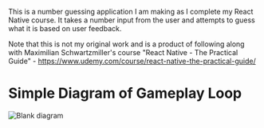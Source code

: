 This is a number guessing application I am making as I complete my React Native course.
It takes a number input from the user and attempts to guess what it is based on user feedback.

Note that this is not my original work and is a product of following along with Maximilian Schwartzmiller's
course "React Native - The Practical Guide" - https://www.udemy.com/course/react-native-the-practical-guide/

# Simple Diagram of Gameplay Loop
![Blank diagram](https://user-images.githubusercontent.com/65888709/154835777-67560fc3-8d40-46ef-83ec-495a0d54b162.png)
